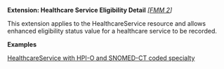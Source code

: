 **Extension: Healthcare Service Eligibility Detail** *[[FMM 2](guidance.html)]*

This extension applies to the HealthcareService resource and allows enhanced eligibility status value for a healthcare service to be recorded.

**Examples**

[HealthcareService with HPI-O and SNOMED-CT coded specialty](HealthcareService-example0.html)
